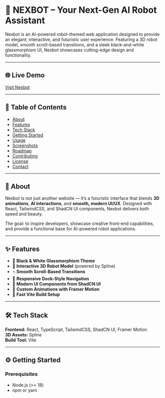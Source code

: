 # 🤖 NEXBOT – Your Next-Gen AI Robot Assistant

Nexbot is an AI-powered robot-themed web application designed to provide an elegant, interactive, and futuristic user experience. Featuring a 3D robot model, smooth scroll-based transitions, and a sleek black-and-white glassmorphism UI, Nexbot showcases cutting-edge design and functionality.

---

## 🌐 Live Demo
[Visit Nexbot](https://your-nexbot-demo-link.com)

---

## 📌 Table of Contents
- [About](#about)
- [Features](#features)
- [Tech Stack](#tech-stack)
- [Getting Started](#getting-started)
- [Usage](#usage)
- [Screenshots](#screenshots)
- [Roadmap](#roadmap)
- [Contributing](#contributing)
- [License](#license)
- [Contact](#contact)

---

## 📖 About
Nexbot is not just another website — it’s a futuristic interface that blends **3D animations**, **AI interactions**, and **smooth, modern UI/UX**. Designed with React, TailwindCSS, and ShadCN UI components, Nexbot delivers both speed and beauty.

The goal: to inspire developers, showcase creative front-end capabilities, and provide a functional base for AI-powered robot applications.

---

## ✨ Features
- 🖤 **Black & White Glassmorphism Theme**
- 🤖 **Interactive 3D Robot Model** (powered by Spline)
- ⚡ **Smooth Scroll-Based Transitions**
- 📱 **Responsive Dock-Style Navigation**
- 🎯 **Modern UI Components from ShadCN UI**
- 🎨 **Custom Animations with Framer Motion**
- 🚀 **Fast Vite Build Setup**

---

## 🛠 Tech Stack
**Frontend:** React, TypeScript, TailwindCSS, ShadCN UI, Framer Motion  
**3D Assets:** Spline  
**Build Tool:** Vite  

---

## ⚙️ Getting Started

### Prerequisites
- Node.js (>= 18)
- npm or yarn
